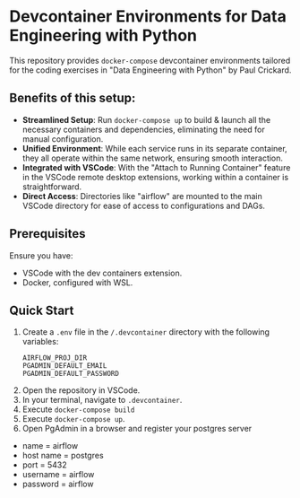 # Devcontainer Environments for Data Engineering with Python

This repository provides `docker-compose` devcontainer environments tailored for the coding exercises in "Data Engineering with Python" by Paul Crickard.

## Benefits of this setup:
- **Streamlined Setup**: Run `docker-compose up` to build & launch all the necessary containers and dependencies, eliminating the need for manual configuration.
- **Unified Environment**: While each service runs in its separate container, they all operate within the same network, ensuring smooth interaction.
- **Integrated with VSCode**: With the "Attach to Running Container" feature in the VSCode remote desktop extensions, working within a container is straightforward.
- **Direct Access**: Directories like "airflow" are mounted to the main VSCode directory for ease of access to configurations and DAGs.

## Prerequisites

Ensure you have:
- VSCode with the dev containers extension.
- Docker, configured with WSL.

## Quick Start

1. Create a `.env` file in the `/.devcontainer` directory with the following variables:
    ```plaintext
    AIRFLOW_PROJ_DIR
    PGADMIN_DEFAULT_EMAIL
    PGADMIN_DEFAULT_PASSWORD
    ```
2. Open the repository in VSCode.
3. In your terminal, navigate to `.devcontainer`.
4. Execute `docker-compose build`
4. Execute `docker-compose up`.
7. Open PgAdmin in a browser and register your postgres server
- name = airflow
- host name = postgres
- port = 5432
- username = airflow
- password = airflow